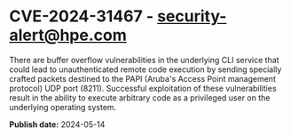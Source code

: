 # CVE-2024-31467 - security-alert@hpe.com

There are buffer overflow vulnerabilities in the underlying CLI service that could lead to unauthenticated remote code execution by sending specially crafted packets destined to the PAPI (Aruba's Access Point management protocol) UDP port (8211). Successful exploitation of these vulnerabilities result in the ability to execute arbitrary code as a privileged user on the underlying operating system.



**Publish date:** 2024-05-14
